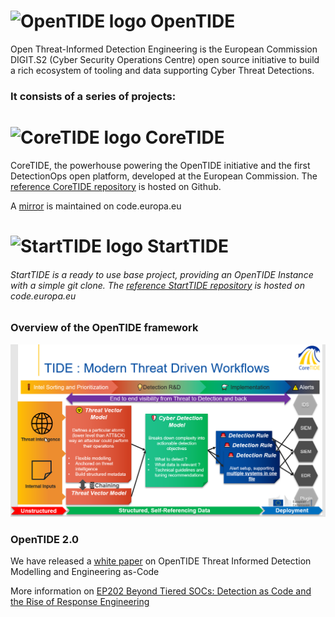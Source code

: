# ![OpenTIDE logo](https://code.europa.eu/uploads/-/system/group/avatar/3486/opentide-globeless.png?width=48) OpenTIDE
Open Threat-Informed Detection Engineering is the European Commission DIGIT.S2 (Cyber Security Operations Centre) open source initiative to build a rich ecosystem of tooling and data supporting Cyber Threat Detections.

### It consists of a series of projects:

# ![CoreTIDE logo](https://code.europa.eu/uploads/-/system/project/avatar/705/tidemec-square.png?width=48) CoreTIDE
CoreTIDE, the powerhouse powering the OpenTIDE initiative and the first DetectionOps open platform, developed at the European Commission. The [reference CoreTIDE repository](https://github.com/EC-DIGIT-CSIRC/CoreTIDE) is hosted on Github.  

A [mirror](https://code.europa.eu/ec-digit-s2/opentide/coretide) is maintained on code.europa.eu

# ![StartTIDE logo](https://code.europa.eu/uploads/-/system/project/avatar/703/starttide.png?width=48) StartTIDE
###### StartTIDE is a ready to use base project, providing an OpenTIDE Instance with a simple git clone. The [reference StartTIDE repository](https://code.europa.eu/ec-digit-s2/opentide/starttide) is hosted on code.europa.eu

### Overview of the OpenTIDE framework

![Moderm Threat Driven Detection Engineering Workflows](./images/OpenTIDE_moderm_threat_driven_workflows.png)

### OpenTIDE 2.0

We have released a [white paper](https://code.europa.eu/groups/ec-digit-s2/opentide/-/wikis/uploads/e66f0f311d758449b350ff4f96105898/OpenTIDE_White_Paper.pdf) on OpenTIDE Threat Informed Detection Modelling and Engineering as-Code

More information on [EP202 Beyond Tiered SOCs: Detection as Code and the Rise of Response Engineering](https://cloud.withgoogle.com/cloudsecurity/podcast/ep202-beyond-tiered-socs-detection-as-code-and-the-rise-of-response-engineering/)
